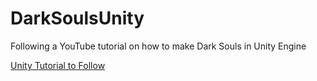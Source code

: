 # DarkSoulsUnity
Following a YouTube tutorial on how to make Dark Souls in Unity Engine

[Unity Tutorial to Follow](https://youtu.be/LOC5GJ5rFFw?list=PLD_vBJjpCwJtrHIW1SS5_BNRk6KZJZ7_d)
